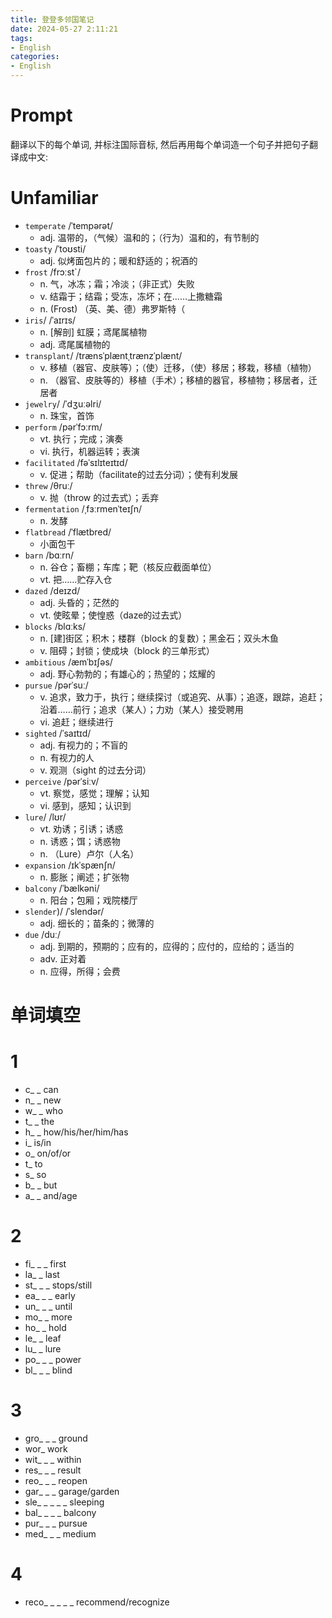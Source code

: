 ```yaml
---
title: 登登多邻国笔记
date: 2024-05-27 2:11:21
tags:
- English
categories:
- English
---
```



# Prompt

翻译以下的每个单词, 并标注国际音标, 然后再用每个单词造一个句子并把句子翻译成中文:


# Unfamiliar


- `temperate` /ˈtempərət/
    - adj. 温带的，（气候）温和的；（行为）温和的，有节制的
- `toasty` /ˈtoʊsti/
    - adj. 似烤面包片的；暖和舒适的；祝酒的
- `frost` /frɔːst`/
    - n. 气，冰冻；霜；冷淡；（非正式）失败 
    - v. 结霜于；结霜；受冻，冻坏；在……上撒糖霜
    - n. (Frost) （英、美、德）弗罗斯特（ 
- `iris`/ /ˈaɪrɪs/
    - n. [解剖] 虹膜；鸢尾属植物
    - adj. 鸢尾属植物的
- `transplant`/ /trænsˈplæntˌtrænzˈplænt/
    - v. 移植（器官、皮肤等）；（使）迁移，（使）移居；移栽，移植（植物）
    - n. （器官、皮肤等的）移植（手术）；移植的器官，移植物；移居者，迁居者
- `jewelry`/ /ˈdʒuːəlri/
    - n. 珠宝，首饰
- `perform` /pərˈfɔːrm/
    - vt. 执行；完成；演奏
    - vi. 执行，机器运转；表演
- `facilitated` /fəˈsɪlɪteɪtɪd/
    - v. 促进；帮助（facilitate的过去分词）；使有利发展
- `threw` /θruː/
    - v. 抛（throw 的过去式）；丢弃
- `fermentation` /ˌfɜːrmenˈteɪʃn/
    - n. 发酵
- `flatbread` /ˈflætbred/
    - 小面包干
- `barn` /bɑːrn/
    - n. 谷仓；畜棚；车库；靶（核反应截面单位）
    - vt. 把……贮存入仓
- `dazed` /deɪzd/
    - adj. 头昏的；茫然的
    - vt. 使眩晕；使惶惑（daze的过去式）
- `blocks` /blɑːks/
    - n. [建]街区；积木；楼群（block 的复数）；黑金石；双头木鱼
    - v. 阻碍；封锁；使成块（block 的三单形式）
- `ambitious` /æmˈbɪʃəs/
    - adj. 野心勃勃的；有雄心的；热望的；炫耀的
- `pursue` /pərˈsuː/
    - v. 追求，致力于，执行；继续探讨（或追究、从事）；追逐，跟踪，追赶；沿着……前行；追求（某人）；力劝（某人）接受聘用
    - vi. 追赶；继续进行
- `sighted` /ˈsaɪtɪd/
    - adj. 有视力的；不盲的
    - n. 有视力的人
    - v. 观测（sight 的过去分词）
- `perceive` /pərˈsiːv/
    - vt. 察觉，感觉；理解；认知
    - vi. 感到，感知；认识到
- `lure`/ /lʊr/
    - vt. 劝诱；引诱；诱惑
    - n. 诱惑；饵；诱惑物
    - n. （Lure）卢尔（人名）
- `expansion` /ɪkˈspænʃn/
    - n. 膨胀；阐述；扩张物
- `balcony` /ˈbælkəni/
    - n. 阳台；包厢；戏院楼厅
- `slender`)/ /ˈslendər/
    - adj. 细长的；苗条的；微薄的
- `due` /duː/
    - adj. 到期的，预期的；应有的，应得的；应付的，应给的；适当的
    - adv. 正对着
    - n. 应得，所得；会费


# 单词填空

# 1 

- c_ _ can
- n_ _ new
- w_ _ who
- t_ _ the
- h_ _ how/his/her/him/has
- i_ is/in
- o_ on/of/or
- t_ to
- s_ so
- b_ _ but
- a_ _ and/age


# 2
- fi_ _ _ first
- la_ _ last
- st_ _ _ stops/still
- ea_ _ _ early
- un_ _ _ until
- mo_ _ more
- ho_ _ hold
- le_ _ leaf
- lu_ _ lure
- po_ _ _ power
- bl_ _ _ blind


# 3

- gro_ _ _ ground
- wor_ work
- wit_ _ _ within
- res_ _ _ result
- reo_ _ _ reopen
- gar_ _ _ garage/garden
- sle_ _ _ _ _ sleeping
- bal_ _ _ _ balcony
- pur_ _ _ pursue
- med_ _ _ medium


# 4
- reco_ _ _ _ _ recommend/recognize